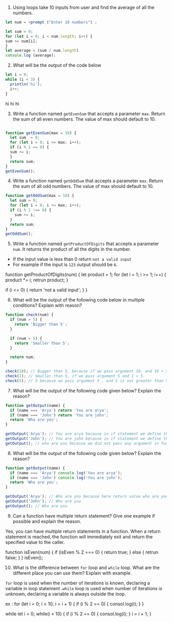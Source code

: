 1. Using loops take 10 inputs from user and find the average of all the numbers.

```js
let num = +prompt ("Enter 10 numbers") ;

let sum = 0;
for (let i = 0; i < num.length; i++) {
sum += num[i];
}
let average = (sum / num.length)
console.log (average);

```


2. What will be the output of the code below

```js
let i = 0;
while (i < 3) {
  println('hi');
  i++;
}
```
hi
hi
hi

3. Write a function named `getEvenSum` that accepts a parameter `max`. Return the sum of all even numbers. The value of max should default to 10.

```js

function getEvenSum(max = 10) {
  let sum  = 0;
  for (let i = 0; i <= max; i++);
  if (i % 2 == 0) {
  sum += i;
  }
  return sum;
}
getEvenSum();
```


4. Write a function named `getOddSum` that accepts a parameter `max`. Return the sum of all odd numbers. The value of max should default to 10.

```js
function getOddSum(max = 10) {
  let sum = 0;
  for (let i = 0; i <= max; i++);
  if (i % 2 !== 0) {
    sum += i;
  }
  return sum;
}
getOddSum();
```

5. Write a function named `getProductOfDigits` that accepts a parameter `num`. It returns the product of all the digits in the number.

- If the input value is less than 0 return `not a valid input`
- For example if the input is `123` output should be `6`.


function getProductOfDigits(num) {
  let product = 1;
  for (let i = 1; i >= 1; i++) {
    product *= i;
    retrun product;
  } 
  
  if (i <= 0) {
    return 'not a valid input';
  }
}

6. What will be the output of the following code below in multiple conditions? Explain with reason?

```js
function check(num) {
  if (num > 5) {
    return 'Bigger than 5';
  }

  if (num < 5) {
    return 'Smaller than 5';
  }

  return num;
}

check(10); // Bigger than 5, because if we pass argument 10, and 10 > 5.
check(1); // Smaller than 5, if we pass argument 5 and 1 < 5.
check(5); // 5 because we pass argument 5 , and 5 is not greater than 5 or smaller than 5, so return number 5.
```

7. What will be the output of the following code given below? Explain the reason?

```js
function getOutput(name) {
  if (name === 'Arya') return 'You are arya';
  if (name === 'John') return 'You are john';
  return 'Who are you';
}

getOutput('Arya'); // You are arya because in if statement we define the name === Arya , and return value You are arya, we call the function and pass argument arya.
getOutput('John'); // You are john because in if statement we define the name === John , and return value You are John, we call the function and pass argument John.
getOutput(); // who are you because we did not pass any argument in function call.
```

8. What will be the output of the following code given below? Explain the reason?

```js
function getOutput(name) {
  if (name === 'Arya') console.log('You are arya');
  if (name === 'John') console.log('You are john');
  return 'Who are you';
}

getOutput('Arya'); // Who are you because here return value who are you, and you are arya is print in console in inspect of the browser.
getOutput('John'); // Who are you
getOutput(); // Who are you
```

9. Can a function have multiple return statement? Give one example if possible and explain the reason.

Yes, you can have multiple return statements in a function. When a return statement is reached, the function will immediately exit and return the specified value to the caller.
  
  function isEven(num) {
    if (isEven % 2 === 0) {
      return true;
    } else {
      retrun false;
    }
  }
  isEven();

10. What is the difference between `for` loop and `while` loop. What are the different place you can use them? Explain with example.

`for` loop is used when the number of iterations is known, declaring a variable in loop statement .`while` loop is used when number of iterations is unknown, declaring a variable is always outside the loop.

ex : for (let i = 0; i < 10; i = i + 1) {
        if (i % 2 == 0) {
          consol.log(i);
        }
     }

 while 
     let i = 0;
      while(i < 10) {
        if (i % 2 == 0) {
          consol.log(i);
        }
        i = i + 1;
      }
         